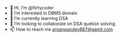 - 👋 Hi, I’m @flirtycoder
- 👀 I’m interested in DBMS domain
- 🌱 I’m currently learning DSA
- 💞️ I’m looking to collaborate on DSA quetion solving
- 📫 How to reach me arpanpandey887@gamil.com

<!---
flirtycoder/flirtycoder is a ✨ special ✨ repository because its `README.md` (this file) appears on your GitHub profile.
You can click the Preview link to take a look at your changes.
--->
